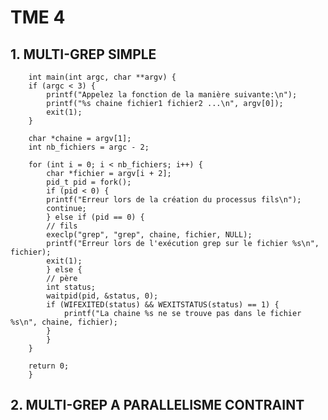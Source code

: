 # TME 4

## 1. MULTI-GREP SIMPLE

        int main(int argc, char **argv) {
        if (argc < 3) {
            printf("Appelez la fonction de la manière suivante:\n");
            printf("%s chaine fichier1 fichier2 ...\n", argv[0]);
            exit(1);
        }

        char *chaine = argv[1];
        int nb_fichiers = argc - 2;

        for (int i = 0; i < nb_fichiers; i++) {
            char *fichier = argv[i + 2];
            pid_t pid = fork();
            if (pid < 0) {
            printf("Erreur lors de la création du processus fils\n");
            continue;
            } else if (pid == 0) {
            // fils
            execlp("grep", "grep", chaine, fichier, NULL);
            printf("Erreur lors de l'exécution grep sur le fichier %s\n", fichier);
            exit(1);
            } else {
            // père
            int status;
            waitpid(pid, &status, 0);
            if (WIFEXITED(status) && WEXITSTATUS(status) == 1) {
                printf("La chaine %s ne se trouve pas dans le fichier %s\n", chaine, fichier);
            }
            }
        }

        return 0;
        }


## 2. MULTI-GREP A PARALLELISME CONTRAINT


